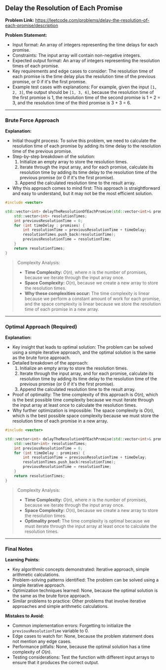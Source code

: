 ## Delay the Resolution of Each Promise
**Problem Link:** https://leetcode.com/problems/delay-the-resolution-of-each-promise/description

**Problem Statement:**
- Input format: An array of integers representing the time delays for each promise.
- Constraints: The input array will contain non-negative integers.
- Expected output format: An array of integers representing the resolution times of each promise.
- Key requirements and edge cases to consider: The resolution time of each promise is the time delay plus the resolution time of the previous promise, or 0 if it's the first promise.
- Example test cases with explanations: For example, given the input `[1, 2, 3]`, the output should be `[1, 3, 6]`, because the resolution time of the first promise is 1, the resolution time of the second promise is 1 + 2 = 3, and the resolution time of the third promise is 3 + 3 = 6.

---

### Brute Force Approach

**Explanation:**
- Initial thought process: To solve this problem, we need to calculate the resolution time of each promise by adding its time delay to the resolution time of the previous promise.
- Step-by-step breakdown of the solution:
  1. Initialize an empty array to store the resolution times.
  2. Iterate through the input array, and for each promise, calculate its resolution time by adding its time delay to the resolution time of the previous promise (or 0 if it's the first promise).
  3. Append the calculated resolution time to the result array.
- Why this approach comes to mind first: This approach is straightforward and easy to understand, but it may not be the most efficient solution.

```cpp
#include <vector>

std::vector<int> delayTheResolutionOfEachPromise(std::vector<int>& promises) {
    std::vector<int> resolutionTimes;
    int previousResolutionTime = 0;
    for (int timeDelay : promises) {
        int resolutionTime = previousResolutionTime + timeDelay;
        resolutionTimes.push_back(resolutionTime);
        previousResolutionTime = resolutionTime;
    }
    return resolutionTimes;
}
```

> Complexity Analysis:
> - **Time Complexity:** $O(n)$, where $n$ is the number of promises, because we iterate through the input array once.
> - **Space Complexity:** $O(n)$, because we create a new array to store the resolution times.
> - **Why these complexities occur:** The time complexity is linear because we perform a constant amount of work for each promise, and the space complexity is linear because we store the resolution time of each promise in a new array.

---

### Optimal Approach (Required)

**Explanation:**
- Key insight that leads to optimal solution: The problem can be solved using a simple iterative approach, and the optimal solution is the same as the brute force approach.
- Detailed breakdown of the approach:
  1. Initialize an empty array to store the resolution times.
  2. Iterate through the input array, and for each promise, calculate its resolution time by adding its time delay to the resolution time of the previous promise (or 0 if it's the first promise).
  3. Append the calculated resolution time to the result array.
- Proof of optimality: The time complexity of this approach is $O(n)$, which is the best possible time complexity because we must iterate through the input array at least once to calculate the resolution times.
- Why further optimization is impossible: The space complexity is $O(n)$, which is the best possible space complexity because we must store the resolution time of each promise in a new array.

```cpp
#include <vector>

std::vector<int> delayTheResolutionOfEachPromise(std::vector<int>& promises) {
    std::vector<int> resolutionTimes;
    int previousResolutionTime = 0;
    for (int timeDelay : promises) {
        int resolutionTime = previousResolutionTime + timeDelay;
        resolutionTimes.push_back(resolutionTime);
        previousResolutionTime = resolutionTime;
    }
    return resolutionTimes;
}
```

> Complexity Analysis:
> - **Time Complexity:** $O(n)$, where $n$ is the number of promises, because we iterate through the input array once.
> - **Space Complexity:** $O(n)$, because we create a new array to store the resolution times.
> - **Optimality proof:** The time complexity is optimal because we must iterate through the input array at least once to calculate the resolution times.

---

### Final Notes

**Learning Points:**
- Key algorithmic concepts demonstrated: Iterative approach, simple arithmetic calculations.
- Problem-solving patterns identified: The problem can be solved using a simple iterative approach.
- Optimization techniques learned: None, because the optimal solution is the same as the brute force approach.
- Similar problems to practice: Other problems that involve iterative approaches and simple arithmetic calculations.

**Mistakes to Avoid:**
- Common implementation errors: Forgetting to initialize the `previousResolutionTime` variable to 0.
- Edge cases to watch for: None, because the problem statement does not mention any edge cases.
- Performance pitfalls: None, because the optimal solution has a time complexity of $O(n)$.
- Testing considerations: Test the function with different input arrays to ensure that it produces the correct output.